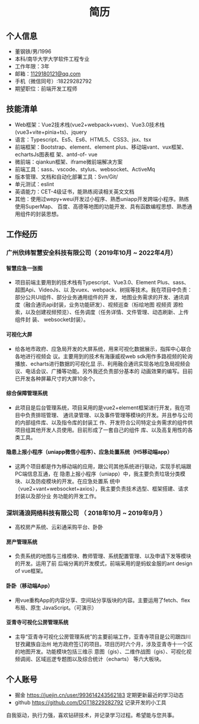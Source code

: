  <center>
     <h1>简历</h1>
 </center>

## 个人信息 

* 董钢铁/男/1996
* 本科/南华大学大学软件工程专业
* 工作年限：3年
* 邮箱：1129180121@qq.com
* 手机（微信同号）:18229282792
* 期望职位：前端开发工程师

## 技能清单

* Web框架：Vue2技术栈(vue2+webpack+vuex)、Vue3.0技术栈(vue3+vite+pinia+ts)、jquery
* 语言：Typescript、Es5、Es6、HTML5、CSS3、jsx、tsx
* 前端框架：Bootstrap、element、element plus、移动端vant、vux框架、echartsJs图表框
  架、antd-of- vue
* 微前端：qiankun框架、iframe微前端解决方案
* 前端工具：sass、vscode、stylus、websocket、ActiveMq
* 版本管理、文档和自动化部署工具：Svn/Git/
* 单元测试：eslint
* 英语能力：CET-4级证书，能熟练阅读相关英文文档
* 其他：使用过wepy+weui开发过小程序、熟悉uniapp开发跨端小程序。熟练使用SuperMap、
  百度、高德等地图的功能开发、具有函数编程思想、熟悉通用组件的封装思想。


## 工作经历

### 广州欣纬智慧安全科技有限公司（ 2019年10月 ~ 2022年4月）

#### 智慧应急一张图

* 项目前端主要用到的技术栈有Typescript、Vue3.0、Element Plus、sass、超图Api、VideoJs、以
及vuex、webpack、树摇等技术。我在项目中负责：部分公共UI组件、部分业务通用组件的开
发， 地图业务需求的开发、通讯调度（融合通讯api封装，业务功能研发）、视频巡查（标绘地图
视频资 源检索，以及创建视频预览）、任务调度（任务详情、文件管理、动态刷新、上传组件封
装、 websocket封装）。

#### 可视化大屏

* 给各地市政府、应急局开发的大屏系统，用来可视化数据展示，指挥中心联合各地进行视频会
议。主要用到的技术有海康威视web sdk用作多路视频的轮询播放、echarts进行数据的可视化显
示、利用融合通讯实现各地应急局视频会议、电话会议、广播等功能。另外我还负责部分基本的
动画效果的编写。目前已开发各种屏幕尺寸的大屏10余个。

#### 综合保障管理系统

* 此项目是后台管理系统，项目采用的是vue2+element框架进行开发，我在项目中负责排班管理、
通讯录管理、以及事件管理等模块的开发。并且参与公司的内部组件库、以及指令库的封装工
作、开发符合公司特定业务需求的组件供项目组其他开发人员使用。目前形成了一套自己的组件
库、以及高复用性的各类工具。

#### 隐患上报小程序（uniapp微信小程序）、应急处置系统（H5移动端app）

* 这两个项目都是作为移动端的应用，跟公司其他系统进行联动，实现手机端跟PC端信息互通，在
隐患上报小程序（uniapp）中，我主要负责垃圾分类模块、以及防疫模块的开发。在应急处置系
统中（vue2+vant+websocket+axios），我主要负责技术选型、框架搭建、请求封装以及部分业
务功能的开发工作。

### 深圳涌浪网络科技有限公司 （ 2018年10月 ~ 2019年9月 ）

* 高校房产系统、云彩通采购平台、卧卧
#### 房产管理系统
* 负责系统的地图与三维模块、教师管理、系统配置管理、以及申请下发等模块的开发。运用了前
后端分离的开发模式，前端采用的是蚂蚁金服的ant design of vue框架。
#### 卧卧（移动端App）
* 用vue重构App的内容分享、空间站分享版块的内容。主要运用了fetch、flex布局、原生
JavaScript。（可演示）
#### 亚青寺可视化公房管理系统
* 主导“亚青寺可视化公房管理系统”的主要前端工作，亚青寺项目是公司跟四川甘孜藏族自治州
地方政府签订的项目。项目历时六个月，涉及亚青寺十一个区的地图开发。功能模块包括三维示
意图（gis）、二维作战图（gis）、可视化视频调阅、区域巡逻专题图以及综合统计（echarts）
等六大板块。


## 个人账号 
* 掘金  https://juejin.cn/user/993614243562183 定期更新最近的学习动态
* github https://github.com/DGT18229282792 记录开发的小工具

自我驱动，执行力强，喜欢钻研技术，并记录学习过程。希望能与您共事。
